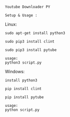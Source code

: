 ```
Youtube Downloader PY
```

```
Setup & Usage : 
```

Linux:
```
sudo apt-get install python3

sudo pip3 install clint

sudo pip3 install pytube

usage:
python3 script.py
```

Windows:
```
install python3

pip install clint

pip install pytube
```

```
usage:
python script.py
```

